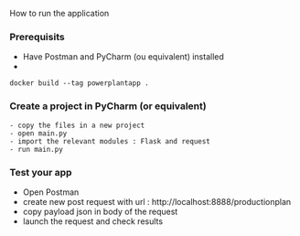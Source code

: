 How to run the application
### Prerequisits
- Have Postman and PyCharm (ou equivalent) installed
-


    docker build --tag powerplantapp .


### Create a project in PyCharm (or equivalent)
    - copy the files in a new project
    - open main.py
    - import the relevant modules : Flask and request
    - run main.py


### Test your app
- Open Postman
- create new post request with url : http://localhost:8888/productionplan
- copy payload json in body of the request
- launch the request and check results

